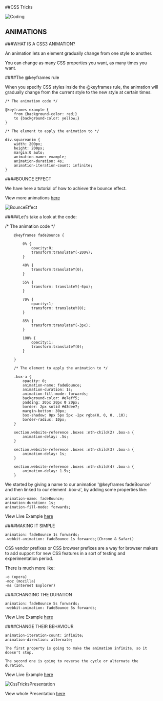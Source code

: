 ##CSS Tricks

![Coding](https://images.unsplash.com/photo-1429051883746-afd9d56fbdaf?ixlib=rb-0.3.5&q=80&fm=jpg&crop=entropy&s=a40432a29a1c55fc0b2ec7f1f2271877)

## ANIMATIONS

###WHAT IS A CSS3 ANIMATION?

An animation lets an element gradually change from one style to another.

You can change as many CSS properties you want, as many times you want.

####The @keyframes rule

When you specify CSS styles inside the @keyframes rule, the animation will gradually change from the current style to the new style at certain times.


	/* The animation code */
	
	@keyframes example {
	    from {background-color: red;}
	    to {background-color: yellow;}
	}

	/* The element to apply the animation to */

	div.squareanim {
	    width: 200px;
	    height: 200px;
	    margin:0 auto;
	    animation-name: example;
	    animation-duration: 4s;
	    animation-iteration-count: infinite;
	}
	

####BOUNCE EFFECT

We have here a tutorial of how to achieve the bounce effect.

View more animations [here](https://daneden.github.io/animate.css/)


![BounceEffect](http://i.imgur.com/qJ9dqft.jpg)

#####Let's take a look at the code:

/* The animation code */
		
		@keyframes fadeBounce {

			0% {
				opacity:0;
				transform:translateY(-200%);
			}

			40% {
				transform:translateY(0);
			}

			55% {
				transform: translateY(-6px);
			}

			70% {
				opacity:1;
				transform: translateY(0);
			}

			85% {
				transform:translateY(-3px);
			}

			100% {
				opacity:1;
				transform:translateY(0);
			}

		}

		/* The element to apply the animation to */

		.box-a {
			opacity: 0;
			animation-name: fadeBounce;
			animation-duration: 1s;
			animation-fill-mode: forwards;
			background-color: #e7eff5;
			padding: 20px 20px 0 20px;
			border: 2px solid #d3dee7;
			margin-bottom: 30px;
			box-shadow: 0px 5px 5px -2px rgba(0, 0, 0, .10);
			border-radius: 10px;
		}

		section.website-reference .boxes :nth-child(2) .box-a {
			animation-delay: .5s;
		}

		section.website-reference .boxes :nth-child(3) .box-a {
			animation-delay: 1s;
		}

		section.website-reference .boxes :nth-child(4) .box-a {
			animation-delay: 1.5s;
		}
		
We started by giving a name to our animation '@keyframes fadeBounce' and then linked to our element .box-a', by adding some properties like: 
	
	animation-name: fadeBounce;
	animation-duration: 1s;
	animation-fill-mode: forwards;
	
	
View Live Example [here](http://itsfranhere.github.io/CSSTricks/#/wbref)


####MAKING IT SIMPLE

	animation: fadeBounce 1s forwards;	
	-webkit-animation: fadeBounce 1s forwards;(Chrome & Safari)
	
CSS vendor prefixes or CSS browser prefixes are a way for browser makers to add support for new CSS features in a sort of testing and experimentation period.

There is much more like:

	-o (opera)
	-moz (mozilla)
	-ms (Internet Explorer)


####CHANGING THE DURATION

	animation: fadeBounce 5s forwards;
	-webkit-animation: fadeBounce 5s forwards;
	
View Live Example [here](http://itsfranhere.github.io/CSSTricks/#/wbref2)

	
####CHANGE THEIR BEHAVIOUR
	
	animation-iteration-count: infinite;
	animation-direction: alternate;
	
	The first property is going to make the animation infinite, so it doesn't stop.
	
	The second one is going to reverse the cycle or alternate the duration.
	
View Live Example [here](http://itsfranhere.github.io/CSSTricks/#/wbref3)

![CssTricksPresentation](http://i.imgur.com/zqq810I.png)

View whole Presentation [here](http://itsfranhere.github.io/CSSTricks)